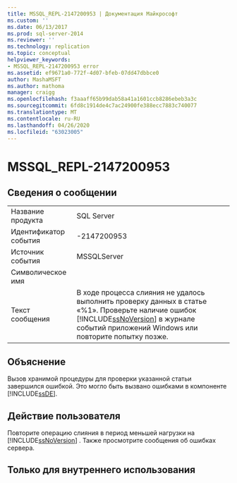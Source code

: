 ```yaml
---
title: MSSQL_REPL-2147200953 | Документация Майкрософт
ms.custom: ''
ms.date: 06/13/2017
ms.prod: sql-server-2014
ms.reviewer: ''
ms.technology: replication
ms.topic: conceptual
helpviewer_keywords:
- MSSQL_REPL-2147200953 error
ms.assetid: ef9671a0-772f-4d07-bfeb-07dd47dbbce0
author: MashaMSFT
ms.author: mathoma
manager: craigg
ms.openlocfilehash: f3aaaff65b99dab58a41a1601ccb8286ebeb3a3c
ms.sourcegitcommit: 6fd8c1914de4c7ac24900fe388ecc7883c740077
ms.translationtype: MT
ms.contentlocale: ru-RU
ms.lasthandoff: 04/26/2020
ms.locfileid: "63023005"
---
```

# <a name="mssql_repl-2147200953"></a>MSSQL_REPL-2147200953
    
## <a name="message-details"></a>Сведения о сообщении  
  
|||  
|-|-|  
|Название продукта|SQL Server|  
|Идентификатор события|-2147200953|  
|Источник события|MSSQLServer|  
|Символическое имя||  
|Текст сообщения|В ходе процесса слияния не удалось выполнить проверку данных в статье «%1». Проверьте наличие ошибок [!INCLUDE[ssNoVersion](../../includes/ssnoversion-md.md)] в журнале событий приложений Windows или повторите попытку позже.|  
  
## <a name="explanation"></a>Объяснение  
 Вызов хранимой процедуры для проверки указанной статьи завершился ошибкой. Это могло быть вызвано ошибками в компоненте [!INCLUDE[ssDE](../../includes/ssde-md.md)].  
  
## <a name="user-action"></a>Действие пользователя  
 Повторите операцию слияния в период меньшей нагрузки на [!INCLUDE[ssNoVersion](../../includes/ssnoversion-md.md)] . Также просмотрите сообщения об ошибках сервера.  
  
## <a name="internal-only"></a>Только для внутреннего использования  
  
